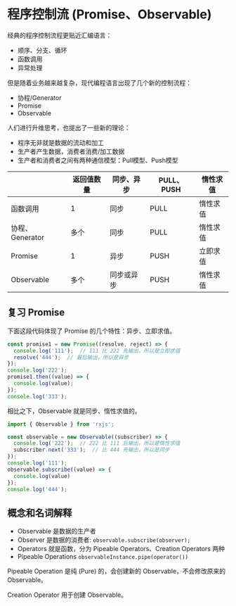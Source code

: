 # 程序控制流 (Promise、Observable)
经典的程序控制流程更贴近汇编语言：
- 顺序、分支、循环
- 函数调用
- 异常处理

但是随着业务越来越复杂，现代编程语言出现了几个新的控制流程：

- 协程/Generator
- Promise
- Observable

人们进行升维思考，也提出了一些新的理论：

- 程序无非就是数据的流动和加工
- 生产者产生数据，消费者消费/加工数据
- 生产者和消费者之间有两种通信模型：Pull模型、Push模型

|                 | 返回值数量 | 同步、异步 | PULL、PUSH | 惰性求值 |
| --------------- | ---------- | ---------- | ---------- | -------- |
| 函数调用        | 1          | 同步       | PULL       | 惰性求值 |
| 协程、Generator | 多个       | 同步       | PULL       | 惰性求值 |
| Promise         | 1          | 异步       | PUSH       | 立即求值 |
| Observable      | 多个       | 同步或异步 | PUSH       | 惰性求值 |

## 复习 Promise

下面这段代码体现了 Promise 的几个特性：异步、立即求值。

```javascript
const promise1 = new Promise((resolve, reject) => {
  console.log('111');  // 111 比 222 先输出，所以是立即求值
  resolve('444');  // 最后输出，所以是异步
});
console.log('222');
promise1.then((value) => {
  console.log(value);
});
console.log('333');
```

相比之下，Observable 就是同步、惰性求值的。

```javascript
import { Observable } from 'rxjs';

const observable = new Observable((subscriber) => {
  console.log('222');  // 222 比 111 后输出，所以是惰性求值
  subscriber.next('333');  // 比 444 先输出，所以是同步
});
console.log('111');
observable.subscribe((value) => {
  console.log(value)
});
console.log('444');
```

## 概念和名词解释
- Observable 是数据的生产者
- Observer 是数据的消费者: `observable.subscribe(observer);`
- Operators 就是函数，分为 Pipeable Operators、Creation Operators 两种
- Pipeable Operations `observableInstance.pipe(operator())`

Pipeable Operation 是纯 (Pure) 的，会创建新的 Observable，不会修改原来的 Observable。 

Creation Operator 用于创建 Observable。
